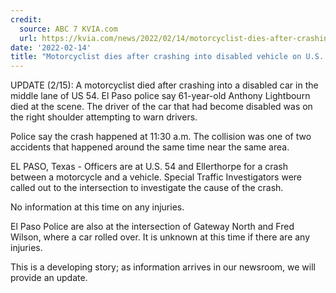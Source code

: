 ```yaml
---
credit:
  source: ABC 7 KVIA.com
  url: https://kvia.com/news/2022/02/14/motorcyclist-dies-after-crashing-into-disabled-vehicle-on-u-s-54/
date: '2022-02-14'
title: "Motorcyclist dies after crashing into disabled vehicle on U.S. 54"
---
```

UPDATE (2/15): A motorcyclist died after crashing into a disabled car in the middle lane of US 54. El Paso police say 61-year-old Anthony Lightbourn died at the scene. The driver of the car that had become disabled was on the right shoulder attempting to warn drivers.

Police say the crash happened at 11:30 a.m. The collision was one of two accidents that happened around the same time near the same area.

EL PASO, Texas - Officers are at U.S. 54 and Ellerthorpe for a crash between a motorcycle and a vehicle. Special Traffic Investigators were called out to the intersection to investigate the cause of the crash.

No information at this time on any injuries.

El Paso Police are also at the intersection of Gateway North and Fred Wilson, where a car rolled over. It is unknown at this time if there are any injuries.

This is a developing story; as information arrives in our newsroom, we will provide an update.
